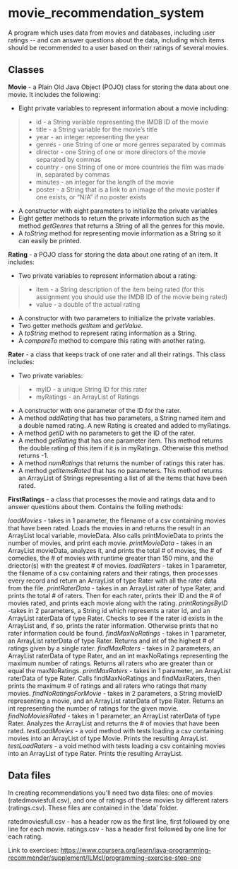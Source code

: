# movie_recommendation_system
A program which uses data from movies and databases, including user ratings -- and can answer questions about the data, including which items should be recommended to a user based on their ratings of several movies.

## Classes

<b>Movie</b> - a Plain Old Java Object (POJO) class for storing the data about one movie. It includes the following:
* Eight private variables to represent information about a movie including:
>* id - a String variable representing the IMDB ID of the movie
>* title - a String variable for the movie’s title
>* year - an integer representing the year
>* genres - one String of one or more genres separated by commas
>* director - one String of one or more directors of the movie separated by commas
>* country - one String of one or more countries the film was made in, separated by commas
>* minutes - an integer for the length of the movie
>* poster - a String that is a link to an image of the movie poster if one exists, or “N/A” if no poster exists
* A constructor with eight parameters to initialize the private variables
* Eight getter methods to return the private information such as the method *getGenres* that returns a String of all the genres for this movie.
* A *toString* method for representing movie information as a String so it can easily be printed.

<b>Rating</b> - a POJO class for storing the data about one rating of an item. It includes:
* Two private variables to represent information about a rating:
>* item - a String description of the item being rated (for this assignment you should use the IMDB ID of the movie being rated)
>* value - a double of the actual rating
* A constructor with two parameters to initialize the private variables.
* Two getter methods *getItem* and *getValue*.
* A *toString* method to represent rating information as a String.
* A *compareTo* method to compare this rating with another rating.

<b>Rater</b> - a class that keeps track of one rater and all their ratings. This class includes:
* Two private variables:
>* myID - a unique String ID for this rater
>* myRatings - an ArrayList of Ratings
* A constructor with one parameter of the ID for the rater.
* A method *addRating* that has two parameters, a String named item and a double named rating. A new Rating is created and added to myRatings.
* A method *getID* with no parameters to get the ID of the rater.
* A method *getRating* that has one parameter item. This method returns the double rating of this item if it is in myRatings. Otherwise this method returns -1.
* A method *numRatings* that returns the number of ratings this rater has.
* A method *getItemsRated* that has no parameters. This method returns an ArrayList of Strings representing a list of all the items that have been rated. 

<b>FirstRatings</b> - a class that processes the movie and ratings data and to answer questions about them. Contains the folling methods:

*loadMovies* - takes in 1 parameter, the filename of a csv containing movies that have been rated. Loads the movies in and returns the result in an ArrayList local variable, movieData. Also calls printMovieData to prints the number of movies, and print each movie.
*printMovieData* - takes in an ArrayList movieData, analyzes it, and prints the total # of movies, the # of comedies, the # of movies with runtime greater than 150 mins, and the driector(s) with the greatest # of movies.
*loadRaters* - takes in 1 parameter, the filename of a csv containing raters and their ratings, then processes every record and return an ArrayList of type Rater with all the rater data from the file. 
*printRaterData* - takes in an ArrayList rater of type Rater, and prints the total # of raters. Then for each rater, prints their ID and the # of movies rated, and prints each movie along with the rating. 
*printRatingsByID* -takes in 2 parameters, a String id which represents a rater id, and an ArrayList raterData of type Rater. Checks to see if the rater id exists in the ArrayList and, if so, prints the rater information. Otherwise prints that no rater information could be found. 
*findMaxNoRatings* - takes in 1 parameter, an ArrayList raterData of type Rater. Returns and int of the highest # of ratings given by a single rater.
*findMaxRaters* - takes in 2 parameters, an ArrayList raterData of type Rater, and an int maxNoRatings representing the maximum number of ratings. Returns all raters who are greater than or equal the maxNoRatings. 
*printMaxRaters* - takes in 1 parameter, an ArrayList raterData of type Rater. Calls findMaxNoRatings and findMaxRaters, then prints the maximum # of ratings and all raters who ratings that many movies. 
*findNoRatingsForMovie* - takes in 2 parameters, a String movieID representing a movie, and an ArrayList raterData of type Rater. Returns an int representing the number of ratings for the given movie.
*findNoMoviesRated* - takes in 1 parameter, an ArrayList raterData of type Rater. Analyzes the ArrayList and returns the # of movies that have been rated.
*testLoadMovies* - a void method with tests loading a csv containing movies into an ArrayList of type Movie. Prints the resulting ArrayList.
*testLoadRaters* - a void method with tests loading a csv containing movies into an ArrayList of type Rater. Prints the resulting ArrayList.

## Data files

In creating recommendations you'll need two data files: one of movies (ratedmoviesfull.csv), and one of ratings of these movies by different raters (ratings.csv). These files are contained in the 'data' folder. 

ratedmoviesfull.csv - has a header row as the first line, first followed by one line for each movie.
ratings.csv - has a header first followed by one line for each rating.

Link to exercises:
https://www.coursera.org/learn/java-programming-recommender/supplement/ILMcl/programming-exercise-step-one